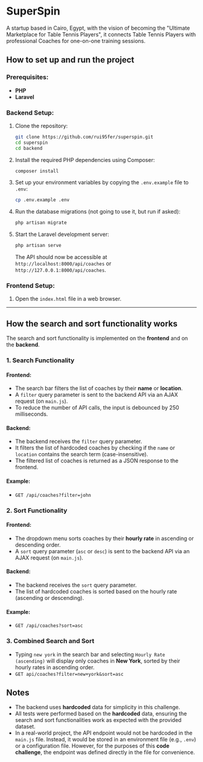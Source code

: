 # SuperSpin

A startup based in Cairo, Egypt, with the vision of becoming the "Ultimate Marketplace for Table Tennis Players", it
connects Table Tennis Players with professional Coaches for one-on-one training sessions.

## How to set up and run the project

### Prerequisites:

- **PHP**
- **Laravel**

### Backend Setup:

1. Clone the repository:
   ```bash
   git clone https://github.com/rui95fer/superspin.git
   cd superspin
   cd backend
   ```

2. Install the required PHP dependencies using Composer:
   ```bash
   composer install
   ```

3. Set up your environment variables by copying the `.env.example` file to `.env`:
   ```bash
   cp .env.example .env
   ```

4. Run the database migrations (not going to use it, but run if asked):
   ```bash
   php artisan migrate
   ```

5. Start the Laravel development server:
   ```bash
   php artisan serve
   ```

   The API should now be accessible at `http://localhost:8000/api/coaches` or `http://127.0.0.1:8000/api/coaches`.

### Frontend Setup:

1. Open the `index.html` file in a web browser.
---

## How the search and sort functionality works

The search and sort functionality is implemented on the **frontend** and on the **backend**.

### 1. Search Functionality

#### Frontend:
- The search bar filters the list of coaches by their **name** or **location**.
- A `filter` query parameter is sent to the backend API via an AJAX request (on `main.js`).
- To reduce the number of API calls, the input is debounced by 250 milliseconds.

#### Backend:
- The backend receives the `filter` query parameter.
- It filters the list of hardcoded coaches by checking if the `name` or `location` contains the search term (case-insensitive).
- The filtered list of coaches is returned as a JSON response to the frontend.

#### Example:
- `GET /api/coaches?filter=john`

### 2. Sort Functionality

#### Frontend:
- The dropdown menu sorts coaches by their **hourly rate** in ascending or descending order.
- A `sort` query parameter (`asc` or `desc`) is sent to the backend API via an AJAX request (on `main.js`).

#### Backend:
- The backend receives the `sort` query parameter.
- The list of hardcoded coaches is sorted based on the hourly rate (ascending or descending).

#### Example:
- `GET /api/coaches?sort=asc`

### 3. Combined Search and Sort

- Typing `new york` in the search bar and selecting `Hourly Rate (ascending)` will display only coaches in **New York**, sorted by their hourly rates in ascending order.
- `GET api/coaches?filter=new+york&sort=asc`

## Notes

- The backend uses **hardcoded** data for simplicity in this challenge.
- All tests were performed based on the **hardcoded** data, ensuring the search and sort functionalities work as expected with the provided dataset.
- In a real-world project, the API endpoint would not be hardcoded in the `main.js` file. Instead, it would be stored in an environment file (e.g., `.env`) or a configuration file. However, for the purposes of this **code challenge**, the endpoint was defined directly in the file for convenience.
